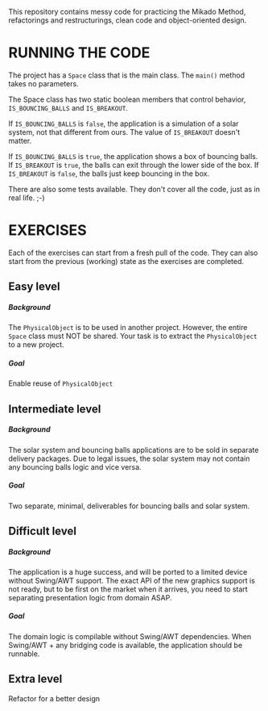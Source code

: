 This repository contains messy code for practicing the Mikado Method,
refactorings and restructurings, clean code and object-oriented design.

RUNNING THE CODE
================
The project has a `Space` class that is the main class. The `main()` method takes no parameters.

The Space class has two static boolean members that control behavior, `IS_BOUNCING_BALLS` and
`IS_BREAKOUT`.

If `IS_BOUNCING_BALLS` is `false`, the application is a simulation of a solar system,
not that different from ours.
The value of `IS_BREAKOUT` doesn't matter.

If `IS_BOUNCING_BALLS` is `true`, the application shows a box of bouncing balls.
If `IS_BREAKOUT` is `true`, the balls can exit through the lower side of the box.
If `IS_BREAKOUT` is `false`, the balls just keep bouncing in the box.

There are also some tests available. They don't cover all the code, just as in real life. ;-)

EXERCISES
=========
Each of the exercises can start from a fresh pull of the code. They can also start from
the previous (working) state as the exercises are completed.

Easy level
----------
##### Background
The `PhysicalObject` is to be used in another project. However, the entire `Space` class must NOT be shared.
Your task is to extract the `PhysicalObject` to a new project.
##### Goal
Enable reuse of `PhysicalObject`


Intermediate level
------------------
##### Background
The solar system and bouncing balls applications are to be sold in separate delivery packages.
Due to legal issues, the solar system may not contain any bouncing balls logic and vice versa.
##### Goal
Two separate, minimal, deliverables for bouncing balls and solar system.


Difficult level
---------------
##### Background
The application is a huge success, and will be ported to a limited
device without Swing/AWT support. The exact API of the new graphics support is
not ready, but to be first on the market when it arrives, you need to start
separating presentation logic from domain ASAP.
##### Goal
The domain logic is compilable without Swing/AWT dependencies. When Swing/AWT +
any bridging code is available, the application should be runnable.

Extra level
-----------
Refactor for a better design
